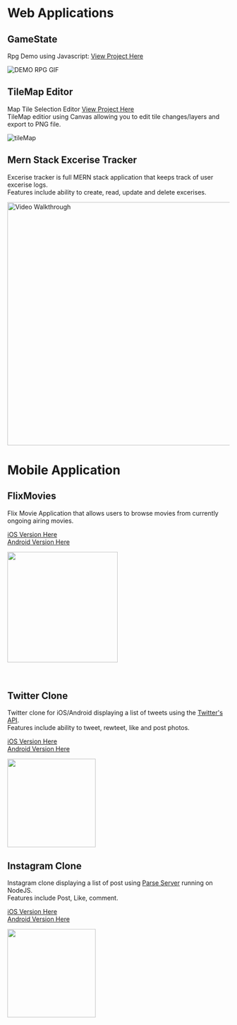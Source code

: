# Web Applications

## GameState
Rpg Demo using Javascript: [View Project Here](https://kennethli36.github.io/GameState/) 

![DEMO RPG GIF](https://media1.giphy.com/media/VUVZMl5j68NkgPrIsY/giphy.gif)

## TileMap Editor
Map Tile Selection Editor [View Project Here](kennethli36.github.io/TileMap/) \
TileMap editior using Canvas allowing you to edit tile changes/layers and export to PNG file.

![tileMap](https://media4.giphy.com/media/FvYy7EKzMcLBf60rzI/giphy.gif)

## Mern Stack Excerise Tracker

Excerise tracker is full MERN stack application that keeps track of user excerise logs.   \
Features include ability to create, read, update and delete excerises. 

<img src='http://g.recordit.co/HxciVoy2pE.gif' title='Video Walkthrough' width='550' alt='Video Walkthrough' />


# Mobile Application 

## FlixMovies
Flix Movie Application that allows users to browse movies from currently ongoing airing movies.

[iOS Version Here](https://github.com/Kennethli36/FlixMovie) <br />
[Android Version Here](https://github.com/Kennethli36/FlixsterAndroid)

<img src="https://media0.giphy.com/media/i30mJyCskFkyL6MAIV/giphy.gif" width=250>

<br>
<br>
<br>

## Twitter Clone

Twitter clone for iOS/Android displaying a list of tweets using the [Twitter's API](https://developer.twitter.com/en/docs). <br />
Features include ability to tweet, rewteet, like and post photos.

[iOS Version Here](https://github.com/Kennethli36/TwitterClone) <br />
[Android Version Here](https://github.com/Kennethli36/TwitterCloneAndroid)

<img src='http://g.recordit.co/bEzevlkREu.gif' width=200> 

## Instagram Clone

Instagram clone displaying a list of post using [Parse Server](https://docs.parseplatform.org/parse-server/guide/) running on NodeJS. \
Features include Post, Like, comment.

[iOS Version Here](https://github.com/Kennethli36/InstagramClone) \
[Android Version Here](https://github.com/Kennethli36/ParseAndroid)

<img src='http://g.recordit.co/K21gQ1qNgm.gif' width=200>





